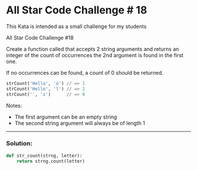 # All Star Code Challenge # 18

This Kata is intended as a small challenge for my students

All Star Code Challenge #18

Create a function called that accepts 2 string arguments and returns an integer of the count of occurrences the 2nd argument is found in the first one.

If no occurrences can be found, a count of 0 should be returned.

```python
strCount('Hello', 'o') // => 1
strCount('Hello', 'l') // => 2
strCount('', 'z')      // => 0
```

Notes:

* The first argument can be an empty string
* The second string argument will always be of length 1

---

### Solution:

```python
def str_count(strng, letter):
    return strng.count(letter)
```
